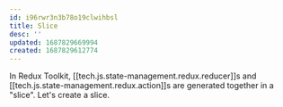 ```yaml
---
id: i96rwr3n3b78o19clwihbsl
title: Slice
desc: ''
updated: 1687829669994
created: 1687829612774
---
```


In Redux Toolkit, [[tech.js.state-management.redux.reducer]]s and [[tech.js.state-management.redux.action]]s are generated together in a "slice". Let's create a slice.